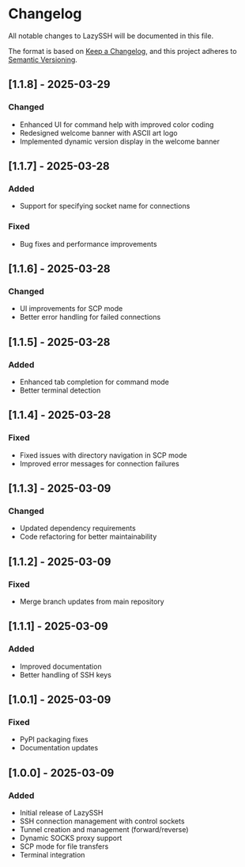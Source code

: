 # Changelog

All notable changes to LazySSH will be documented in this file.

The format is based on [Keep a Changelog](https://keepachangelog.com/en/1.0.0/),
and this project adheres to [Semantic Versioning](https://semver.org/spec/v2.0.0.html).

## [1.1.8] - 2025-03-29

### Changed
- Enhanced UI for command help with improved color coding
- Redesigned welcome banner with ASCII art logo
- Implemented dynamic version display in the welcome banner

## [1.1.7] - 2025-03-28

### Added
- Support for specifying socket name for connections

### Fixed
- Bug fixes and performance improvements

## [1.1.6] - 2025-03-28

### Changed
- UI improvements for SCP mode
- Better error handling for failed connections

## [1.1.5] - 2025-03-28

### Added
- Enhanced tab completion for command mode
- Better terminal detection

## [1.1.4] - 2025-03-28

### Fixed
- Fixed issues with directory navigation in SCP mode
- Improved error messages for connection failures

## [1.1.3] - 2025-03-09

### Changed
- Updated dependency requirements
- Code refactoring for better maintainability

## [1.1.2] - 2025-03-09

### Fixed
- Merge branch updates from main repository

## [1.1.1] - 2025-03-09

### Added
- Improved documentation
- Better handling of SSH keys

## [1.0.1] - 2025-03-09

### Fixed
- PyPI packaging fixes
- Documentation updates

## [1.0.0] - 2025-03-09

### Added
- Initial release of LazySSH
- SSH connection management with control sockets
- Tunnel creation and management (forward/reverse)
- Dynamic SOCKS proxy support
- SCP mode for file transfers
- Terminal integration
